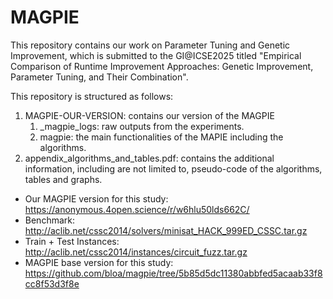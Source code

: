# MAGPIE

This repository contains our work on Parameter Tuning and Genetic Improvement, which is submitted to the GI@ICSE2025 titled "Empirical Comparison of Runtime Improvement Approaches: Genetic Improvement, Parameter Tuning, and Their Combination".

This repository is structured as follows:
1. MAGPIE-OUR-VERSION: contains our version of the MAGPIE
    1. _magpie_logs: raw outputs from the experiments.
    2. magpie: the main functionalities of the MAPIE including the algorithms.
2. appendix_algorithms_and_tables.pdf: contains the additional information, including are not limited to, pseudo-code of the algorithms, tables and graphs.

* Our MAGPIE version for this study: https://anonymous.4open.science/r/w6hlu50lds662C/
* Benchmark: http://aclib.net/cssc2014/solvers/minisat_HACK_999ED_CSSC.tar.gz
* Train + Test Instances: http://aclib.net/cssc2014/instances/circuit_fuzz.tar.gz
* MAGPIE base version for this study: https://github.com/bloa/magpie/tree/5b85d5dc11380abbfed5acaab33f8cc8f53d3f8e